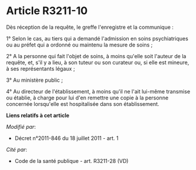 # Article R3211-10

Dès réception de la requête, le greffe l'enregistre et la communique : 

1° Selon le cas, au tiers qui a demandé l'admission en soins psychiatriques ou au préfet qui a ordonné ou maintenu la mesure
de soins ; 

2° A la personne qui fait l'objet de soins, à moins qu'elle soit l'auteur de la requête, et, s'il y a lieu, à son tuteur ou
son curateur ou, si elle est mineure, à ses représentants légaux ; 

3° Au ministère public ; 

4° Au directeur de l'établissement, à moins qu'il ne l'ait lui-même transmise ou établie, à charge pour lui d'en remettre une
copie à la personne concernée lorsqu'elle est hospitalisée dans son établissement.

**Liens relatifs à cet article**

_Modifié par_:

  - Décret n°2011-846 du 18 juillet 2011 - art. 1

_Cité par_:

  - Code de la santé publique - art. R3211-28 (VD)
